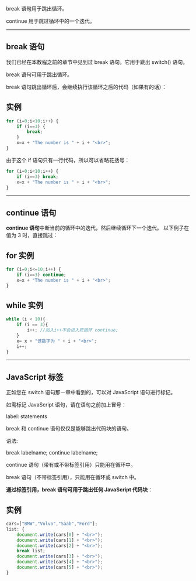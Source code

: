 break 语句用于跳出循环。

continue 用于跳过循环中的一个迭代。

---

## break 语句

我们已经在本教程之前的章节中见到过 break 语句。它用于跳出 switch() 语句。

break 语句可用于跳出循环。

break 语句跳出循环后，会继续执行该循环之后的代码（如果有的话）：

## 实例

``` js
for (i=0;i<10;i++) { 
	if (i==3) { 
		break; 
	} 
	x=x + "The number is " + i + "<br>"; 
}
```

由于这个 if 语句只有一行代码，所以可以省略花括号：

``` js
for (i=0;i<10;i++) { 
	if (i==3) break; 
	x=x + "The number is " + i + "<br>"; 
}
```
  

---

## continue 语句

**continue 语句**中断当前的循环中的迭代，然后继续循环下一个迭代。 以下例子在值为 3 时，直接跳过：

## for 实例

``` js
for (i=0;i<=10;i++) { 
	if (i==3) continue; 
	x=x + "The number is " + i + "<br>"; 
}
```


## while 实例

``` js
while (i < 10){ 
	if (i == 3){ 
		i++; //加入i++不会进入死循环 continue; 
	} 
	x= x + "该数字为 " + i + "<br>"; 
	i++; 
}
```


---

## JavaScript 标签

正如您在 switch 语句那一章中看到的，可以对 JavaScript 语句进行标记。

如需标记 JavaScript 语句，请在语句之前加上冒号：

label: statements

break 和 continue 语句仅仅是能够跳出代码块的语句。

语法:

break labelname; continue labelname;

continue 语句（带有或不带标签引用）只能用在循环中。

break 语句（不带标签引用），只能用在循环或 switch 中。

**通过标签引用，break 语句可用于跳出任何 JavaScript 代码块**：

## 实例

``` js
cars=["BMW","Volvo","Saab","Ford"]; 
list: { 
	document.write(cars[0] + "<br>"); 
	document.write(cars[1] + "<br>"); 
	document.write(cars[2] + "<br>"); 
	break list; 
	document.write(cars[3] + "<br>"); 
	document.write(cars[4] + "<br>"); 
	document.write(cars[5] + "<br>"); 
}
```